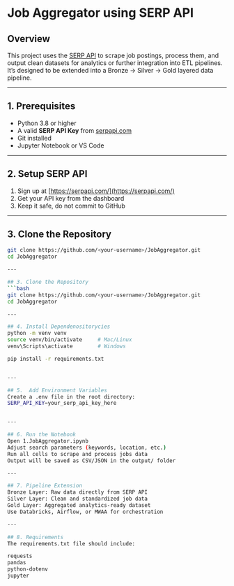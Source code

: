 # Job Aggregator using SERP API

## Overview
This project uses the [SERP API](https://serpapi.com/) to scrape job postings, process them, and output clean datasets for analytics or further integration into ETL pipelines. It’s designed to be extended into a Bronze → Silver → Gold layered data pipeline.

---

## 1. Prerequisites
- Python 3.8 or higher
- A valid **SERP API Key** from [serpapi.com](https://serpapi.com/)
- Git installed
- Jupyter Notebook or VS Code

---

## 2. Setup SERP API
1. Sign up at [https://serpapi.com/](https://serpapi.com/)
2. Get your API key from the dashboard  
3. Keep it safe, do not commit to GitHub

---

## 3. Clone the Repository
```bash
git clone https://github.com/<your-username>/JobAggregator.git
cd JobAggregator

---

## 3. Clone the Repository
```bash
git clone https://github.com/<your-username>/JobAggregator.git
cd JobAggregator

---

## 4. Install Dependenositorycies
python -m venv venv
source venv/bin/activate     # Mac/Linux  
venv\Scripts\activate        # Windows  

pip install -r requirements.txt


---

## 5.  Add Environment Variables
Create a .env file in the root directory:
SERP_API_KEY=your_serp_api_key_here


---

## 6. Run the Notebook
Open 1.JobAggregator.ipynb
Adjust search parameters (keywords, location, etc.)
Run all cells to scrape and process jobs data
Output will be saved as CSV/JSON in the output/ folder

---

## 7. Pipeline Extension
Bronze Layer: Raw data directly from SERP API
Silver Layer: Clean and standardized job data
Gold Layer: Aggregated analytics-ready dataset
Use Databricks, Airflow, or MWAA for orchestration

---

## 8. Requirements 
The requirements.txt file should include:

requests
pandas
python-dotenv
jupyter

